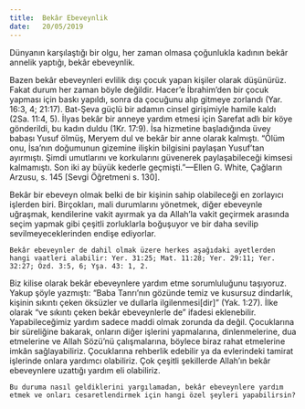 ```yaml
---
title:  Bekâr Ebeveynlik
date:   20/05/2019
---
```


Dünyanın karşılaştığı bir olgu, her zaman olmasa çoğunlukla kadının bekâr annelik yaptığı, bekâr ebeveynlik.

Bazen bekâr ebeveynleri evlilik dışı çocuk yapan kişiler olarak düşünürüz. Fakat durum her zaman böyle değildir. Hacer’e İbrahim’den bir çocuk yapması için baskı yapıldı, sonra da çocuğunu alıp gitmeye zorlandı (Yar. 16:3, 4; 21:17). Bat-Şeva güçlü bir adamın cinsel girişimiyle hamile kaldı (2Sa. 11:4, 5). İlyas bekâr bir anneye yardım etmesi için Sarefat adlı bir köye gönderildi, bu kadın duldu (1Kr. 17:9). İsa hizmetine başladığında üvey babası Yusuf ölmüş, Meryem dul ve bekâr bir anne olarak kalmıştı. “Ölüm onu, İsa’nın doğumunun gizemine ilişkin bilgisini paylaşan Yusuf’tan ayırmıştı. Şimdi umutlarını ve korkularını güvenerek paylaşabileceği kimsesi kalmamıştı. Son iki ay büyük kederle geçmişti.”—Ellen G. White, Çağların Arzusu, s. 145 [Sevgi Öğretmeni s. 130].  

Bekâr bir ebeveyn olmak belki de bir kişinin sahip olabileceği en zorlayıcı işlerden biri. Birçokları, mali durumlarını yönetmek, diğer ebeveynle uğraşmak, kendilerine vakit ayırmak ya da Allah’la vakit geçirmek arasında seçim yapmak gibi çeşitli zorluklarla boğuşuyor ve bir daha sevilip sevilmeyeceklerinden endişe ediyorlar.

`Bekâr ebeveynler de dahil olmak üzere herkes aşağıdaki ayetlerden hangi vaatleri alabilir: Yer. 31:25; Mat. 11:28; Yer. 29:11; Yer. 32:27; Özd. 3:5, 6; Yşa. 43: 1, 2.`

Biz kilise olarak bekâr ebeveynlere yardım etme sorumluluğunu taşıyoruz. Yakup şöyle yazmıştı: “Baba Tanrı’nın gözünde temiz ve kusursuz dindarlık, kişinin sıkıntı çeken öksüzler ve dullarla ilgilenmesi[dir]” (Yak. 1:27). İlke olarak “ve sıkıntı çeken bekâr ebeveynlerle de” ifadesi eklenebilir. Yapabileceğimiz yardım sadece maddi olmak zorunda da değil. Çocuklarına bir süreliğine bakarak, onların diğer işlerini yapmalarına, dinlenmelerine, dua etmelerine ve Allah Sözü’nü çalışmalarına, böylece biraz rahat etmelerine imkân sağlayabiliriz. Çocuklarına rehberlik edebilir ya da evlerindeki tamirat işlerinde onlara yardımcı olabiliriz. Çok çeşitli şekillerde Allah’ın bekâr ebeveynlere uzattığı yardım eli olabiliriz. 

`Bu duruma nasıl geldiklerini yargılamadan, bekâr ebeveynlere yardım etmek ve onları cesaretlendirmek için hangi özel şeyleri yapabilirsin?`